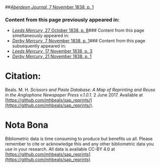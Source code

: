 ##[*Aberdeen Journal*, 7 November 1838, p. 1](https://mhbeals.github.io/sap_html/Aberdeen-Journal/Aberdeen-Journal-7-November-1838-p-1)

### Content from this page previously appeared in:
+ [*Leeds Mercury*, 27 October 1838, p. 8](https://mhbeals.github.io/sap_html/Leeds-Mercury/Leeds-Mercury-27-October-1838-p-8)### Content from this page simeltaneously appeared in:
+ [*Derby Mercury*, 7 November 1838, p. 1](https://mhbeals.github.io/sap_html/Derby-Mercury/Derby-Mercury-7-November-1838-p-1)### Content from this page subsequently appeared in:
+ [*Leeds Mercury*, 17 November 1838, p. 3](https://mhbeals.github.io/sap_html/Leeds-Mercury/Leeds-Mercury-17-November-1838-p-3)
+ [*Derby Mercury*, 21 November 1838, p. 1](https://mhbeals.github.io/sap_html/Derby-Mercury/Derby-Mercury-21-November-1838-p-1)
                    
# Citation: 

Beals. M. H. *Scissors and Paste Database: A Map of Reprinting and Reuse in the Anglophone Newspaper Press v.1.0.1.* 2 June 2017. Available at [https://github.com/mhbeals/sap_reprints/](https://github.com/mhbeals/sap_reprints/). 
                    
# Nota Bona

Bibliometric data is time consuming to produce but benefits us all. Please remember to cite or acknowledge this and any other bibliometric data you use in your research. All data is available CC-BY 4.0 at [https://github.com/mhbeals/sap_reprints](https://github.com/mhbeals/sap_reprints)